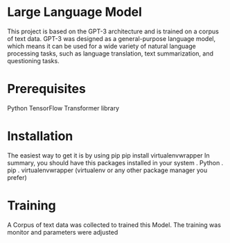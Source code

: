 # Large Language Model 
This project is based on the GPT-3 architecture and is trained on a corpus of text data. GPT-3 was designed as a general-purpose language model, which means it can be used for a wide variety of natural language processing tasks, such as language translation, text summarization, and questioning tasks.
# Prerequisites
Python
TensorFlow
Transformer library
# Installation
The easiest way to get it is by using pip
pip install virtualenvwrapper
In summary, you should have this packages installed in your system
. Python
. pip
. virtualenvwrapper (virtualenv or any other package manager you prefer)
# Training
A Corpus of text data was collected to trained this Model.
The training was monitor and parameters were adjusted 


